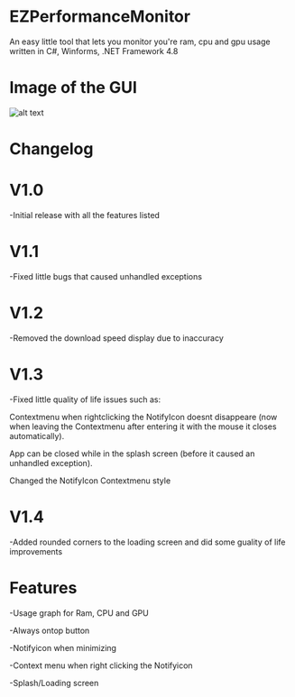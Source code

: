 # EZPerformanceMonitor
An easy little tool that lets you monitor you're ram, cpu and gpu usage written in C#, Winforms, .NET Framework 4.8

# Image of the GUI
![alt text](https://i.imgur.com/8YXXgYI.png)

# Changelog

# V1.0
-Initial release with all the features listed

# V1.1
-Fixed little bugs that caused unhandled exceptions

# V1.2
-Removed the download speed display due to inaccuracy 

# V1.3
-Fixed little quality of life issues such as:

Contextmenu when rightclicking the NotifyIcon doesnt disappeare (now when leaving the Contextmenu after entering it with the mouse it closes automatically).

App can be closed while in the splash screen (before it caused an unhandled exception).

Changed the NotifyIcon Contextmenu style

# V1.4
-Added rounded corners to the loading screen and did some guality of life improvements


# Features
-Usage graph for Ram, CPU and GPU

-Always ontop button

-Notifyicon when minimizing

-Context menu when right clicking the Notifyicon

-Splash/Loading screen
